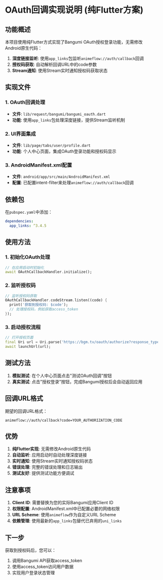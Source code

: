 # OAuth回调实现说明 (纯Flutter方案)

## 功能概述

本项目使用纯Flutter方式实现了Bangumi OAuth授权登录功能，无需修改Android原生代码：

1. **深度链接监听**: 使用`app_links`包监听`animeflow://auth/callback`回调
2. **授权码获取**: 自动解析回调URL中的code参数
3. **Stream通知**: 使用Stream实时通知授权码获取状态

## 实现文件

### 1. OAuth回调处理
- **文件**: `lib/request/bangumi/bangumi_oauth.dart`
- **功能**: 使用`app_links`包处理深度链接，提供Stream监听机制

### 2. UI界面集成
- **文件**: `lib/page/tabs/user/profile.dart`
- **功能**: 个人中心页面，集成OAuth登录功能和授权码显示

### 3. AndroidManifest.xml配置
- **文件**: `android/app/src/main/AndroidManifest.xml`
- **配置**: 已配置intent-filter来处理`animeflow://auth/callback`回调

## 依赖包

在`pubspec.yaml`中添加：
```yaml
dependencies:
  app_links: ^3.4.5
```

## 使用方法

### 1. 初始化OAuth处理
```dart
// 在应用启动时初始化
await OAuthCallbackHandler.initialize();
```

### 2. 监听授权码
```dart
// 监听授权码获取
OAuthCallbackHandler.codeStream.listen((code) {
  print('获取到授权码: $code');
  // 处理授权码，例如获取access_token
});
```

### 3. 启动授权流程
```dart
// 打开授权页面
final Uri url = Uri.parse('https://bgm.tv/oauth/authorize?response_type=code&client_id=YOUR_CLIENT_ID&redirect_uri=animeflow://auth/callback');
await launchUrl(url);
```

## 测试方法

1. **模拟测试**: 在个人中心页面点击"测试OAuth回调"按钮
2. **真实测试**: 点击"授权登录"按钮，完成Bangumi授权后会自动返回应用

## 回调URL格式

期望的回调URL格式：
```
animeflow://auth/callback?code=YOUR_AUTHORIZATION_CODE
```

## 优势

1. **纯Flutter实现**: 无需修改Android原生代码
2. **自动监听**: 应用启动时自动处理深度链接
3. **实时通知**: 使用Stream实时通知授权码状态
4. **错误处理**: 完整的错误处理和日志输出
5. **测试友好**: 提供测试功能方便调试

## 注意事项

1. **Client ID**: 需要替换为您的实际Bangumi应用Client ID
2. **权限配置**: AndroidManifest.xml中已配置必要的网络权限
3. **URL Scheme**: 使用`animeflow`作为自定义URL Scheme
4. **依赖管理**: 使用最新的`app_links`包替代已弃用的`uni_links`

## 下一步

获取到授权码后，您可以：
1. 调用Bangumi API获取access_token
2. 使用access_token访问用户数据
3. 实现用户登录状态管理 